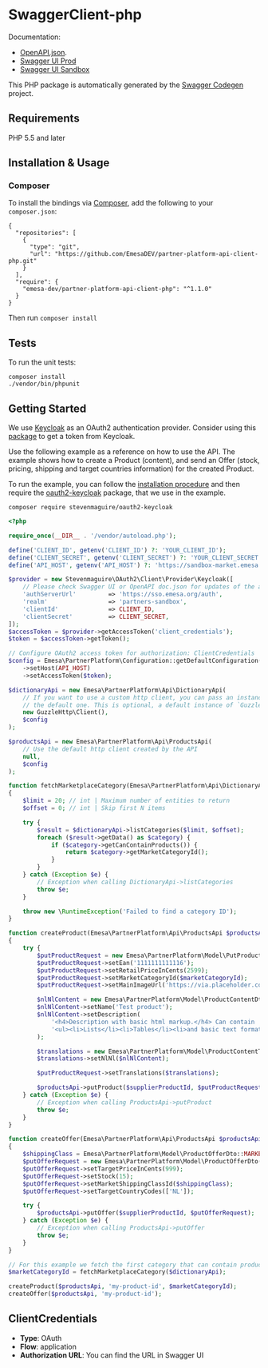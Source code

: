 # SwaggerClient-php

Documentation:<br>
- [OpenAPI.json](https://market.emesa.org/supplier-api/v1/doc.json).
- [Swagger UI Prod](https://market.emesa.org/supplier-api/v1/ui.html)
- [Swagger UI Sandbox](https://sandbox-market.emesa.org/supplier-api/v1/ui.html)

This PHP package is automatically generated by the [Swagger Codegen](https://github.com/swagger-api/swagger-codegen) project.

## Requirements

PHP 5.5 and later

## Installation & Usage
### Composer

To install the bindings via [Composer](http://getcomposer.org/), add the following to your `composer.json`:

```
{
  "repositories": [
    {
      "type": "git",
      "url": "https://github.com/EmesaDEV/partner-platform-api-client-php.git"
    }
  ],
  "require": {
    "emesa-dev/partner-platform-api-client-php": "^1.1.0"
  }
}
```

Then run `composer install`

## Tests

To run the unit tests:

```
composer install
./vendor/bin/phpunit
```

## Getting Started

We use [Keycloak](https://www.keycloak.org/) as an OAuth2 authentication provider.
Consider using this [package](https://github.com/stevenmaguire/oauth2-keycloak) to get a token from Keycloak.

Use the following example as a reference on how to use the API. The example shows how to create a Product (content),
and send an Offer (stock, pricing, shipping and target countries information) for the created Product.

To run the example, you can follow the [installation procedure](#installation--usage) and then require
the [oauth2-keycloak](https://github.com/stevenmaguire/oauth2-keycloak) package, that we use in the example.

```
composer require stevenmaguire/oauth2-keycloak
```

```php
<?php

require_once(__DIR__ . '/vendor/autoload.php');

define('CLIENT_ID', getenv('CLIENT_ID') ?: 'YOUR_CLIENT_ID');
define('CLIENT_SECRET', getenv('CLIENT_SECRET') ?: 'YOUR_CLIENT_SECRET');
define('API_HOST', getenv('API_HOST') ?: 'https://sandbox-market.emesa.org');

$provider = new Stevenmaguire\OAuth2\Client\Provider\Keycloak([
    // Please check Swagger UI or OpenAPI doc.json for updates of the authServerUrl
    'authServerUrl'         => 'https://sso.emesa.org/auth',
    'realm'                 => 'partners-sandbox',
    'clientId'              => CLIENT_ID,
    'clientSecret'          => CLIENT_SECRET,
]);
$accessToken = $provider->getAccessToken('client_credentials');
$token = $accessToken->getToken();

// Configure OAuth2 access token for authorization: ClientCredentials
$config = Emesa\PartnerPlatform\Configuration::getDefaultConfiguration()
    ->setHost(API_HOST)
    ->setAccessToken($token);

$dictionaryApi = new Emesa\PartnerPlatform\Api\DictionaryApi(
    // If you want to use a custom http client, you can pass an instance of `GuzzleHttp\ClientInterface` to override
    // the default one. This is optional, a default instance of `GuzzleHttp\Client` is created by default.
    new GuzzleHttp\Client(),
    $config
);

$productsApi = new Emesa\PartnerPlatform\Api\ProductsApi(
    // Use the default http client created by the API
    null,
    $config
);

function fetchMarketplaceCategory(Emesa\PartnerPlatform\Api\DictionaryApi $dictionaryApi)
{
    $limit = 20; // int | Maximum number of entities to return
    $offset = 0; // int | Skip first N items

    try {
        $result = $dictionaryApi->listCategories($limit, $offset);
        foreach ($result->getData() as $category) {
            if ($category->getCanContainProducts()) {
                return $category->getMarketCategoryId();
            }
        }
    } catch (Exception $e) {
        // Exception when calling DictionaryApi->listCategories
        throw $e;
    }

    throw new \RuntimeException('Failed to find a category ID');
}

function createProduct(Emesa\PartnerPlatform\Api\ProductsApi $productsApi, $supplierProductId, $marketCategoryId)
{
    try {
        $putProductRequest = new Emesa\PartnerPlatform\Model\PutProductRequest();
        $putProductRequest->setEan('1111111111116');
        $putProductRequest->setRetailPriceInCents(2599);
        $putProductRequest->setMarketCategoryId($marketCategoryId);
        $putProductRequest->setMainImageUrl('https://via.placeholder.com/500');

        $nlNlContent = new Emesa\PartnerPlatform\Model\ProductContentDto();
        $nlNlContent->setName('Test product');
        $nlNlContent->setDescription(
            '<h4>Description with basic html markup.</h4> Can contain ' .
            '<ul><li>Lists</li><li>Tables</li><li>and basic text formatting (headings, paragraphs, quotes, etc.)</li></ul>'
        );

        $translations = new Emesa\PartnerPlatform\Model\ProductContentTranslationsDto();
        $translations->setNlNl($nlNlContent);

        $putProductRequest->setTranslations($translations);

        $productsApi->putProduct($supplierProductId, $putProductRequest);
    } catch (Exception $e) {
        // Exception when calling ProductsApi->putProduct
        throw $e;
    }
}

function createOffer(Emesa\PartnerPlatform\Api\ProductsApi $productsApi, $supplierProductId)
{
    $shippingClass = Emesa\PartnerPlatform\Model\ProductOfferDto::MARKET_SHIPPING_CLASS_ID_S;
    $putOfferRequest = new Emesa\PartnerPlatform\Model\ProductOfferDto();
    $putOfferRequest->setTargetPriceInCents(999);
    $putOfferRequest->setStock(15);
    $putOfferRequest->setMarketShippingClassId($shippingClass);
    $putOfferRequest->setTargetCountryCodes(['NL']);

    try {
        $productsApi->putOffer($supplierProductId, $putOfferRequest);
    } catch (Exception $e) {
        // Exception when calling ProductsApi->putOffer
        throw $e;
    }
}

// For this example we fetch the first category that can contain products
$marketCategoryId = fetchMarketplaceCategory($dictionaryApi);

createProduct($productsApi, 'my-product-id', $marketCategoryId);
createOffer($productsApi, 'my-product-id');
```

## ClientCredentials

- **Type**: OAuth
- **Flow**: application
- **Authorization URL**: You can find the URL in Swagger UI
